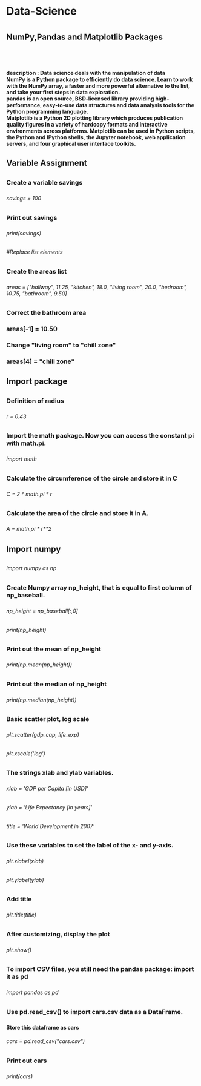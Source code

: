 <h1>Data-Science<h1/>

<h2>NumPy,Pandas and Matplotlib Packages<h2/>
<br/>
<h4>description : Data science deals with the manipulation of data
<br/>
NumPy is a Python package to efficiently do data science. Learn to work with the NumPy array, a faster and more powerful alternative to the list, and take your first steps in data exploration.
<br/>
pandas is an open source, BSD-licensed library providing high-performance, easy-to-use data structures and data analysis tools for the Python programming language.
<br/>
Matplotlib is a Python 2D plotting library which produces publication quality figures in a variety of hardcopy formats and interactive environments across platforms. Matplotlib can be used in Python scripts, the Python and IPython shells, the Jupyter notebook, web application servers, and four graphical user interface toolkits.<?h4/>

<h2>Variable Assignment<h2/>
<h3>Create a variable savings<h3/>

<h6>savings = 100<h6/>

<h3>Print out savings<h3/>
  
<h6>print(savings)<h6/>

#Replace list elements
<h3>Create the areas list<h3/>
<h6>areas = ["hallway", 11.25, "kitchen", 18.0, "living room", 20.0, "bedroom", 10.75, "bathroom", 9.50]<h6/>

<h3>Correct the bathroom area<h3/>
areas[-1] = 10.50

<h3>Change "living room" to "chill zone"<h3/>
areas[4] = "chill zone"

<h2>Import package<h2/>
<h3>Definition of radius<h3/>
<h6>r = 0.43<h6/>

<h3>Import the math package. Now you can access the constant pi with math.pi.<h3/>
<h6>import math<h6/>

<h3>Calculate the circumference of the circle and store it in C<h3/>
<h6>C = 2 * math.pi * r<h6/>

<h3>Calculate the area of the circle and store it in A.<h3/>
<h6>A = math.pi * r**2<h6/>

<h2>Import numpy<h2/>
<h6>import numpy as np<h6/>

<h3>Create Numpy array np_height, that is equal to first column of np_baseball.<h3/>
<h6>np_height = np_baseball[:,0]<h6/>
<h6>print(np_height)<h6/>

<h3>Print out the mean of np_height<h3/>
<h6>print(np.mean(np_height))<h6/>

<h3>Print out the median of np_height<h3/>
<h6>print(np.median(np_height))<h6/>

<h3>Basic scatter plot, log scale<h3/>
<h6>plt.scatter(gdp_cap, life_exp)<h6/>
<h6>plt.xscale('log')<h6/> 

<h3>The strings xlab and ylab variables.<h3/>
<h6>xlab = 'GDP per Capita [in USD]'<h6/>
<h6>ylab = 'Life Expectancy [in years]'<h6/>
<h6>title = 'World Development in 2007'<h6/>

<h3>Use these variables to set the label of the x- and y-axis.<h3/>
<h6>plt.xlabel(xlab)<h6/>
<h6>plt.ylabel(ylab)<h6/>
  
<h3>Add title<h3/>
<h6>plt.title(title)<h6/>

<h3>After customizing, display the plot<h3/>
<h6>plt.show()<h6/>

<h3>To import CSV files, you still need the pandas package: import it as pd<h3/>
<h6>import pandas as pd<h6/>

<h3>Use pd.read_csv() to import cars.csv data as a DataFrame.<h3/> 
<h4>Store this dataframe as cars<h4/>
<h6>cars = pd.read_csv("cars.csv")<h6/>

<h3>Print out cars<h3/>
<h6>print(cars)<h6/>
